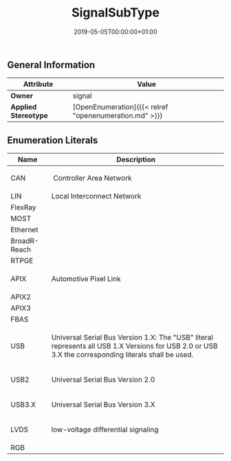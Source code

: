 ﻿---
title: SignalSubType
toc: false
type: specs
date: "2019-05-05T00:00:00+01:00"
draft: false
menu_name: vec120

# Prev/next pager order (if `docs_section_pager` enabled in `params.toml`)
weight: 
---

## General Information

| Attribute               | Value |
|-------------------------|-------|
| **Owner**               | signal |
| **Applied Stereotype**  | [OpenEnumeration]({{< relref "openenumeration.md" >}})<br/>  |

## Enumeration Literals
| Name          | **Description** |
|---------------|-----------------|
| CAN | <html>   <head>     </head>   <body>     <p> &#160;Controller Area Network      </p>  </body> </html> |
| LIN | Local Interconnect Network |
| FlexRay |  |
| MOST |  |
| Ethernet |  |
| BroadR-Reach |  |
| RTPGE |  |
| APIX | <html>   <head>     </head>   <body>     <p> Automotive Pixel Link      </p>  </body> </html> |
| APIX2 |  |
| APIX3 |  |
| FBAS |  |
| USB | <html>   <head>     </head>   <body>     <p> Universal Serial&#160;Bus Version 1.X: The &quot;USB&quot; literal represents all USB 1.X Versions for USB 2.0 or USB 3.X the corresponding literals shall be used.      </p>  </body> </html> |
| USB2 | <html>   <head>     </head>   <body>     <p> Universal Serial&#160;Bus Version 2.0      </p>  </body> </html> |
| USB3.X | <html>   <head>     </head>   <body>     <p> Universal Serial&#160;Bus Version 3.X      </p>  </body> </html> |
| LVDS | <html>   <head>     </head>   <body>     <p> low-voltage differential signaling      </p>  </body> </html> |
| RGB |  |
